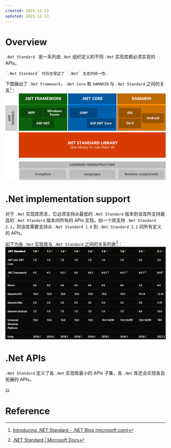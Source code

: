```yaml
---
created: 2021-12-13
updated: 2021-12-13
---
```

# Overview

`.Net Standard ` 是一系列由 `.Net` 组织定义的不同 `.Net` 实现库都必须实现的 APIs。

```ad-tip
`.Net Standard` 的存在保证了 `.Net` 生态的统一性。
```

下图展出了 `.Net Framework`，`.Net Core` 和 `XAMARIN` 与 `.Net Standard` 之间的关系[^2]：
![|500](assets/Misc-.Net%20Standard%20Overview/image-20211213082828912.png)

# .Net implementation support

对于 `.Net` 实现库而言，它必须支持从最低的 `.Net Standard` 版本到该库所支持最高的 `.Net Standard` 版本间所有的 APIs 实现。如一个库支持 `.Net Standard 2.1`，则该库需要支持从 `.Net Standard 1.0`  到 `.Net Standard 2.1` 间所有定义的 APIs。

如下为各 `.Net` 实现库与 `.Net Standard` 之间的关系列表[^1]：
![](assets/Misc-.Net%20Standard%20Overview/image-20211213082543001.png)

# .Net APIs

`.Net Standard` 定义了各 `.Net` 实现库最小的 APIs 子集，各 `.Net` 库还会实现各自拓展的 APIs。

以 


# Reference

 [^1]: [.NET Standard | Microsoft Docs](https://docs.microsoft.com/en-us/dotnet/standard/net-standard)
 [^2]: [Introducing .NET Standard - .NET Blog (microsoft.com)](https://devblogs.microsoft.com/dotnet/introducing-net-standard/)
